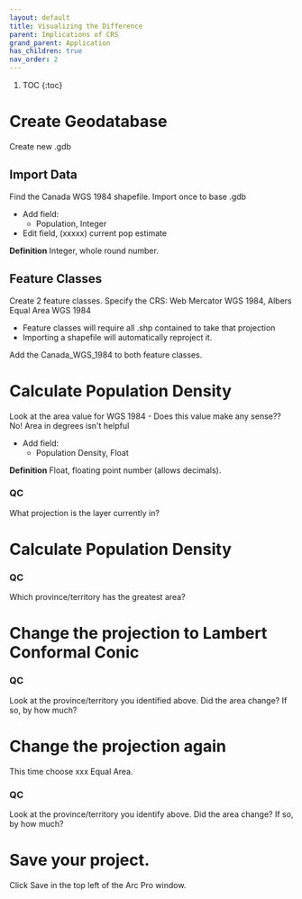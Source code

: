 ```yaml
---
layout: default
title: Visualizing the Difference
parent: Implications of CRS
grand_parent: Application
has_children: true
nav_order: 2
---
```


1. TOC
{:toc}

# Create Geodatabase

Create new .gdb

## Import Data

Find the Canada WGS 1984 shapefile.  Import once to base .gdb
* Add field:
    * Population, Integer
* Edit field, (xxxxx) current pop estimate

**Definition** Integer, whole round number.

## Feature Classes

Create 2 feature classes.
Specify the CRS: Web Mercator WGS 1984, Albers Equal Area WGS 1984
* Feature classes will require all .shp contained to take that projection
* Importing a shapefile will automatically reproject it.

Add the Canada_WGS_1984 to both feature classes.

# Calculate Population Density

Look at the area value for WGS 1984 - Does this value make any sense??  No!  Area in degrees isn't helpful

* Add field:
    * Population Density, Float

**Definition** Float, floating point number (allows decimals).

### **QC**

What projection is the layer currently in?

# Calculate Population Density

### **QC**

Which province/territory has the greatest area?

# Change the projection to Lambert Conformal Conic

### **QC**

Look at the province/territory you identified above.  Did the area change?  If so, by how much?

# Change the projection again

This time choose xxx Equal Area.

### **QC**

Look at the province/territory you identify above.  Did the area change?  If so, by how much?

# Save your project.

Click Save in the top left of the Arc Pro window.
